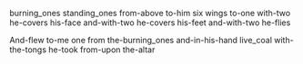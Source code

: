burning_ones standing_ones from-above to-him six wings to-one with-two he-covers his-face and-with-two he-covers his-feet and-with-two he-flies 

And-flew to-me one from the-burning_ones and-in-his-hand live_coal with-the-tongs he-took from-upon the-altar 